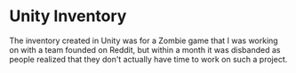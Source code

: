# Unity Inventory

The inventory created in Unity was for a Zombie game that I was working on with a team founded on Reddit, but within a month it was disbanded as people realized that they don't actually have time to work on such a project.
